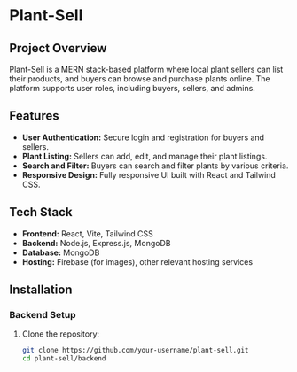 # Plant-Sell

## Project Overview
Plant-Sell is a MERN stack-based platform where local plant sellers can list their products, and buyers can browse and purchase plants online. The platform supports user roles, including buyers, sellers, and admins.

## Features
- **User Authentication:** Secure login and registration for buyers and sellers.
- **Plant Listing:** Sellers can add, edit, and manage their plant listings.
- **Search and Filter:** Buyers can search and filter plants by various criteria.
- **Responsive Design:** Fully responsive UI built with React and Tailwind CSS.

## Tech Stack
- **Frontend:** React, Vite, Tailwind CSS
- **Backend:** Node.js, Express.js, MongoDB
- **Database:** MongoDB
- **Hosting:** Firebase (for images), other relevant hosting services

## Installation

### Backend Setup
1. Clone the repository:
   ```bash
   git clone https://github.com/your-username/plant-sell.git
   cd plant-sell/backend
